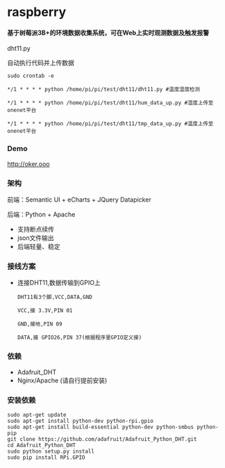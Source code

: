 # raspberry
#### 基于树莓派3B+的环境数据收集系统，可在Web上实时观测数据及触发报警
dht11.py

自动执行代码并上传数据

    sudo crontab -e
     
    */1 * * * * python /home/pi/pi/test/dht11/dht11.py #温度湿度检测

    */1 * * * * python /home/pi/pi/test/dht11/hum_data_up.py #湿度上传至onenet平台

    */1 * * * * python /home/pi/pi/test/dht11/tmp_data_up.py #温度上传至onenet平台

### Demo
http://oker.ooo


### 架构
前端：Semantic UI + eCharts + JQuery Datapicker

后端：Python + Apache

* 支持断点续传
* json文件输出
* 后端轻量、稳定
 
 
 
### 接线方案

* 连接DHT11,数据传输到GPIO上

      DHT11有3个脚,VCC,DATA,GND

      VCC,接 3.3V,PIN 01

      GND,接地,PIN 09

      DATA,接 GPIO26,PIN 37(根据程序里GPIO定义接)


### 依赖
* Adafruit_DHT
* Nginx/Apache (请自行提前安装)

### 安装依赖
    sudo apt-get update
    sudo apt-get install python-dev python-rpi.gpio
    sudo apt-get install build-essential python-dev python-smbus python-pip
    git clone https://github.com/adafruit/Adafruit_Python_DHT.git
    cd Adafruit_Python_DHT
    sudo python setup.py install
    sudo pip install RPi.GPIO



